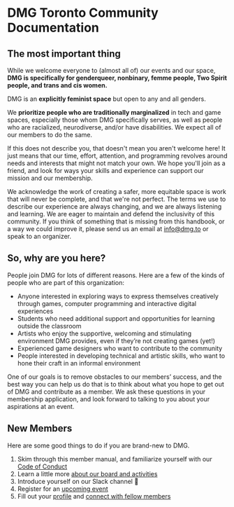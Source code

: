 # DMG Toronto Community Documentation

## The most important thing

While we welcome everyone to (almost all of) our events and our space, **DMG is specifically for genderqueer, nonbinary, femme people, Two Spirit people, and trans and cis women.**

DMG is an **explicitly feminist space** but open to any and all genders.

We **prioritize people who are traditionally marginalized** in tech and game spaces, especially those whom DMG specifically serves, as well as people who are racialized, neurodiverse, and/or have disabilities. We expect all of our members to do the same.

If this does not describe you, that doesn't mean you aren't welcome here! It just means that our time, effort, attention, and programming revolves around needs and interests that might not match your own. We hope you'll join as a friend, and look for ways your skills and experience can support our mission and our membership.

We acknowledge the work of creating a safer, more equitable space is work that will never be complete, and that we're not perfect. The terms we use to describe our experience are always changing, and we are always listening and learning. We are eager to maintain and defend the inclusivity of this community. If you think of something that is missing from this handbook, or a way we could improve it, please send us an email at [info@dmg.to](mailto:info@dmg.to) or speak to an organizer.


## So, why are you here?

People join DMG for lots of different reasons. Here are a few of the kinds of people who are part of this organization:

* Anyone interested in exploring ways to express themselves creatively through games, computer programming and interactive digital experiences
* Students who need additional support and opportunities for learning outside the classroom
* Artists who enjoy the supportive, welcoming and stimulating environment DMG provides, even if they’re not creating games (yet!)
* Experienced game designers who want to contribute to the community
* People interested in developing technical and artistic skills, who want to hone their craft in an informal environment

One of our goals is to remove obstacles to our members’ success, and the best way you can help us do that is to think about what you hope to get out of DMG and contribute as a member. We ask these questions in your membership application, and look forward to talking to you about your aspirations at an event.

## New Members

Here are some good things to do if you are brand-new to DMG.

1. Skim through this member manual, and familiarize yourself with our [Code of Conduct](/code-of-conduct.md)
2. Learn a little more [about our board and activities](https://dmg.to/about)
3. Introduce yourself on our Slack channel 👋
4. Register for an [upcoming event](https://dmg.to/events)
5. Fill out your [profile](https://dmg.to/members/profile/edit) and [connect with fellow members](https://dmg.to/members/social)